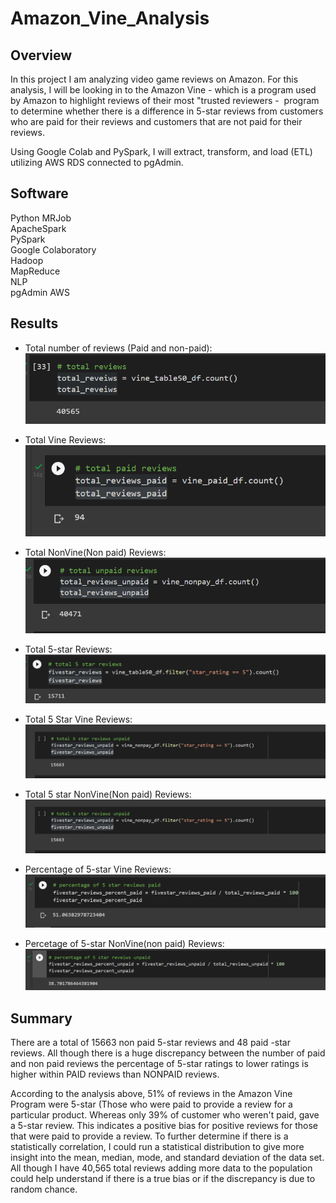 # Amazon_Vine_Analysis


## Overview

In this project I am analyzing video game reviews on Amazon. For this analysis, I will be looking in to the Amazon Vine - which is a program used by Amazon to highlight reviews of their most "trusted reviewers -  program to determine whether there is a difference in 5-star reviews from customers who are paid for their reviews and customers that are not paid for their reviews. 

Using Google Colab and PySpark, I will extract, transform, and load (ETL) utilizing AWS RDS connected to pgAdmin.
## Software

Python
MRJob \
ApacheSpark \
PySpark \
Google Colaboratory \
Hadoop \
MapReduce \
NLP \
pgAdmin
AWS 

## Results

- Total number of reviews (Paid and non-paid):
![image](https://github.com/roderickspells/Amazon_Vine_Analysis/blob/main/images/total%20reviews.png)


- Total Vine Reviews:
![image](https://github.com/roderickspells/Amazon_Vine_Analysis/blob/main/images/total_paid_reviews.png)


- Total NonVine(Non paid) Reviews:
![image](https://github.com/roderickspells/Amazon_Vine_Analysis/blob/main/images/total_unpaid_reviews.png)


- Total 5-star Reviews:
![image](https://github.com/roderickspells/Amazon_Vine_Analysis/blob/main/images/total_five_reveiws.png)

- Total 5 Star Vine Reviews:
![image](https://github.com/roderickspells/Amazon_Vine_Analysis/blob/main/images/toatl_5_unpaid.png)


- Total 5 star NonVine(Non paid) Reviews:
![image](https://github.com/roderickspells/Amazon_Vine_Analysis/blob/main/images/toatl_5_unpaid.png)


- Percentage of 5-star Vine Reviews:
![image](https://github.com/roderickspells/Amazon_Vine_Analysis/blob/main/images/percent_5_paid.png)


- Percetage of 5-star NonVine(non paid) Reviews:
![image](https://github.com/roderickspells/Amazon_Vine_Analysis/blob/main/images/percent_5_unpaid.png)




## Summary 

There are a total of 15663 non paid 5-star reviews and 48 paid -star reviews. All though there is a huge discrepancy between the number of paid and non paid reviews the percentage of 5-star ratings to lower ratings is higher within PAID reviews than NONPAID reviews.

According to the analysis above, 51% of reviews in the Amazon Vine Program were 5-star (Those who were paid to provide a review for a particular product. Whereas only 39% of customer who weren't paid, gave a 5-star review. This indicates a positive bias for positive reviews for those that were paid to provide a review. To further determine if there is a statistically correlation, I could run a statistical distribution to give more insight into the mean, median, mode, and standard deviation of the data set. All though I have 40,565 total reviews adding more data to the population could help understand if there is a true bias or if the discrepancy is due to random chance.


